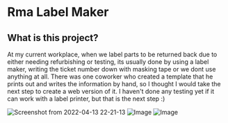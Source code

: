 # Rma Label Maker 
## What is this project?
At my current workplace, when we label parts to be returned back due to either needing refurbishing or testing,
its usually done by using a label maker, writing the ticket number down with masking tape or we dont use anything at all. There was one coworker who created 
a template that he prints out and writes the information by hand, so I thought I would take the next step to create a web version of it. I haven't done any testing yet
if it can work with a label printer, but that is the next step :)

![Screenshot from 2022-04-13 22-21-13](https://user-images.githubusercontent.com/15977276/163301833-35c75413-0001-4583-95b8-2ba954f601b1.png)
![Image](https://i.imgur.com/rllsDQw.png)
![Image](https://i.imgur.com/jEDhZqU.png)
